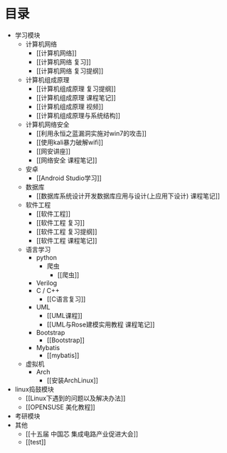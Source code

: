# 目录

- 学习模块
	- 计算机网络
		- [[计算机网络]]
		- [[计算机网络 复习]]
		- [[计算机网络 复习提纲]]
	- 计算机组成原理
		- [[计算机组成原理 复习提纲]]
		- [[计算机组成原理 课程笔记]]
		- [[计算机组成原理 视频]]
		- [[计算机组成原理与系统结构]]
	- 计算机网络安全
		- [[利用永恒之蓝漏洞实施对win7的攻击]]
		- [[使用kali暴力破解wifi]]
		- [[网安讲座]]
		- [[网络安全 课程笔记]]
	- 安卓
		- [[Android Studio学习]]
	- 数据库
		- [[数据库系统设计开发数据库应用与设计(上应用下设计) 课程笔记]]
	- 软件工程
		- [[软件工程]]
		- [[软件工程 复习]]
		- [[软件工程 复习提纲]]
		- [[软件工程 课程笔记]]
	- 语言学习
		- python
			- 爬虫
				- [[爬虫]]
		- Verilog
		- C / C++
			- [[C语言复习]]
		- UML
			- [[UML课程]]
			- [[UML与Rose建模实用教程 课程笔记]]
		- Bootstrap
			- [[Bootstrap]]
		- Mybatis
			- [[mybatis]]
	- 虚拟机
		- Arch
			- [[安装ArchLinux]]
- linux捣鼓模块
	- [[Linux下遇到的问题以及解决办法]]
	- [[OPENSUSE 美化教程]]
- 考研模块
- 其他
	- [[十五届 中国芯 集成电路产业促进大会]]
	- [[test]]